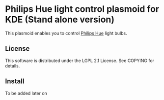 # Philips Hue light control plasmoid for KDE (Stand alone version)

This plasmoid enables you to control [Philips Hue](http://www.meethue.com) light bulbs.

## License 

This software is distributed under the LGPL 2.1 License. See COPYING for details. 

## Install

To be added later on
